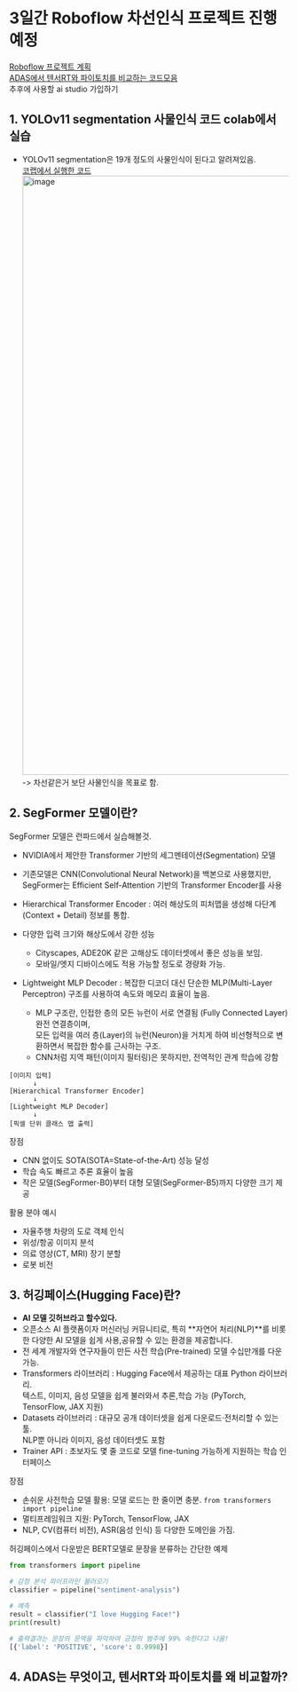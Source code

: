 # 3일간 Roboflow 차선인식 프로젝트 진행예정
[Roboflow 프로젝트 계획](https://docs.google.com/document/d/1rxQHvxAIZM0pTspVIDAUx2ZEmjZRNSW-f6OrcitXFqM/edit?tab=t.0)<br>
[ADAS에서 텐서RT와 파이토치를 비교하는 코드모음](https://docs.google.com/document/d/179l9DqTYZJ1oGDWNA-TGtFZjs1PprWVoVlV-dTw_XrM/edit?tab=t.0)<br>
추후에 사용할 ai studio 가입하기

## 1. YOLOv11 segmentation 사물인식 코드 colab에서 실습
- YOLOv11 segmentation은 19개 정도의 사물인식이 된다고 알려져있음.<br>
[코랩에서 실행한 코드](0811_YOLOv11_Segmentation.ipynb)
<img width="2404" height="1080" alt="image" src="https://github.com/user-attachments/assets/3ac1df3b-cefc-4ee8-93b9-8600d73b37fe" /><br>
-> 차선같은거 보단 사물인식을 목표로 함.

## 2. SegFormer 모델이란?
SegFormer 모델은 런파드에서 실습해볼것.
- NVIDIA에서 제안한 Transformer 기반의 세그멘테이션(Segmentation) 모델
- 기존모델은 CNN(Convolutional Neural Network)을 백본으로 사용했지만, SegFormer는 Efficient Self-Attention 기반의 Transformer Encoder를 사용
- Hierarchical Transformer Encoder : 여러 해상도의 피처맵을 생성해 다단계(Context + Detail) 정보를 통합.
- 다양한 입력 크기와 해상도에서 강한 성능
  
  - Cityscapes, ADE20K 같은 고해상도 데이터셋에서 좋은 성능을 보임.
  - 모바일/엣지 디바이스에도 적용 가능할 정도로 경량화 가능.
- Lightweight MLP Decoder : 복잡한 디코더 대신 단순한 MLP(Multi-Layer Perceptron) 구조를 사용하여 속도와 메모리 효율이 높음.
  
  - MLP 구조란, 인접한 층의 모든 뉴런이 서로 연결됨 (Fully Connected Layer) 완전 연결층이며,<br>모든 입력을 여러 층(Layer)의 뉴런(Neuron)을 거치게 하여 비선형적으로 변환하면서 복잡한 함수를 근사하는 구조.
  - CNN처럼 지역 패턴(이미지 필터링)은 못하지만, 전역적인 관계 학습에 강함

```
[이미지 입력]
      ↓
[Hierarchical Transformer Encoder]
      ↓
[Lightweight MLP Decoder]
      ↓
[픽셀 단위 클래스 맵 출력]
```

장점
- CNN 없이도 SOTA(SOTA=State-of-the-Art) 성능 달성
- 학습 속도 빠르고 추론 효율이 높음
- 작은 모델(SegFormer-B0)부터 대형 모델(SegFormer-B5)까지 다양한 크기 제공

활용 분야 예시
- 자율주행 차량의 도로 객체 인식
- 위성/항공 이미지 분석
- 의료 영상(CT, MRI) 장기 분할
- 로봇 비전

## 3. 허깅페이스(Hugging Face)란?
- **AI 모델 깃허브라고 할수있다.**
- 오픈소스 AI 플랫폼이자 머신러닝 커뮤니티로, 특히 **자연어 처리(NLP)**를 비롯한 다양한 AI 모델을 쉽게 사용,공유할 수 있는 환경을 제공합니다.
- 전 세계 개발자와 연구자들이 만든 사전 학습(Pre-trained) 모델 수십만개를 다운 가능.
- Transformers 라이브러리 : Hugging Face에서 제공하는 대표 Python 라이브러리.<br>텍스트, 이미지, 음성 모델을 쉽게 불러와서 추론,학습 가능 (PyTorch, TensorFlow, JAX 지원)
- Datasets 라이브러리 : 대규모 공개 데이터셋을 쉽게 다운로드·전처리할 수 있는 툴.<br>NLP뿐 아니라 이미지, 음성 데이터셋도 포함
- Trainer API : 초보자도 몇 줄 코드로 모델 fine-tuning 가능하게 지원하는 학습 인터페이스

장점
- 손쉬운 사전학습 모델 활용: 모델 로드는 한 줄이면 충분. `from transformers import pipeline`
- 멀티프레임워크 지원: PyTorch, TensorFlow, JAX
- NLP, CV(컴퓨터 비전), ASR(음성 인식) 등 다양한 도메인을 가짐.

허깅페이스에서 다운받은 BERT모델로 문장을 분류하는 간단한 예제
```python
from transformers import pipeline

# 감정 분석 파이프라인 불러오기
classifier = pipeline("sentiment-analysis")

# 예측
result = classifier("I love Hugging Face!")
print(result)

# 출력결과는 문장의 문맥을 파악하여 긍정의 범주에 99% 속한다고 나옴!
[{'label': 'POSITIVE', 'score': 0.9998}]
```

## 4. ADAS는 무엇이고, 텐서RT와 파이토치를 왜 비교할까?



